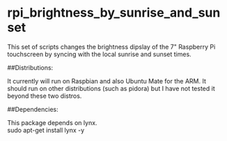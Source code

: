 # rpi_brightness_by_sunrise_and_sunset
This set of scripts changes the brightness dipslay of the 7" Raspberry Pi touchscreen by syncing with the local sunrise and sunset times.

##Distributions:

It currently will run on Raspbian and also Ubuntu Mate for the ARM.  It should run on other distributions (such as pidora) but I have not tested it beyond these two distros.

##Dependencies:

This package depends on lynx.  
sudo apt-get install lynx -y
